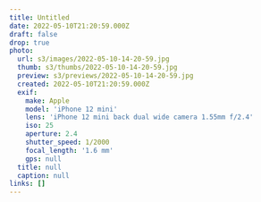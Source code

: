 ```yaml
---
title: Untitled
date: 2022-05-10T21:20:59.000Z
draft: false
drop: true
photo:
  url: s3/images/2022-05-10-14-20-59.jpg
  thumb: s3/thumbs/2022-05-10-14-20-59.jpg
  preview: s3/previews/2022-05-10-14-20-59.jpg
  created: 2022-05-10T21:20:59.000Z
  exif:
    make: Apple
    model: 'iPhone 12 mini'
    lens: 'iPhone 12 mini back dual wide camera 1.55mm f/2.4'
    iso: 25
    aperture: 2.4
    shutter_speed: 1/2000
    focal_length: '1.6 mm'
    gps: null
  title: null
  caption: null
links: []
---
```

